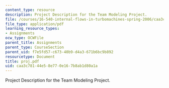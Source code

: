 ```yaml
---
content_type: resource
description: Project Description for the Team Modeling Project.
file: /courses/16-540-internal-flows-in-turbomachines-spring-2006/caa3c78144e58e770e167b8ab1d80a1a_proj.pdf
file_type: application/pdf
learning_resource_types:
- Assignments
ocw_type: OCWFile
parent_title: Assignments
parent_type: CourseSection
parent_uid: f7e5fd57-c673-40b9-d4a3-671b6bc9b892
resourcetype: Document
title: proj.pdf
uid: caa3c781-44e5-8e77-0e16-7b8ab1d80a1a
---
```

Project Description for the Team Modeling Project.

